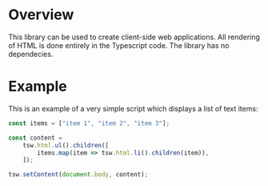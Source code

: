Overview
========

This library can be used to create client-side web applications.
All rendering of HTML is done entirely in the Typescript code.
The library has no dependecies.

Example
========

This is an example of a very simple script which displays a list of text items:

```typescript
const items = ["item 1", "item 2", "item 3"];

const content =
	tsw.html.ul().children([
		items.map(item => tsw.html.li().children(item)),
	]);

tsw.setContent(document.body, content);
```
